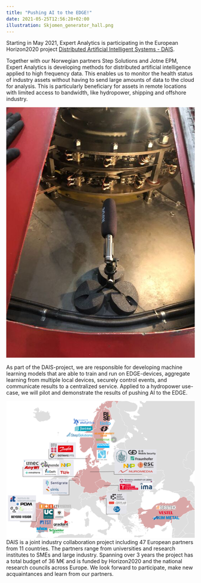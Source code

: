 ```yaml
---
title: "Pushing AI to the EDGE!"
date: 2021-05-25T12:56:28+02:00
illustration: Skjomen_generator_hall.png
---
```

Starting in May 2021, Expert Analytics is participating in the European Horizon2020 project
[Distributed Artificial Intelligent Systems - DAIS](https://dais-project.eu/).

Together with our Norwegian partners Step Solutions and Jotne EPM, Expert Analytics is developing
methods for distributed artificial intelligence applied to high frequency data. This enables us to
monitor the health status of industry assets without having to send large amounts of data to the
cloud for analysis. This is particularly beneficiary for assets in remote locations with limited
access to bandwidth, like hydropower, shipping and offshore industry.

<!--more-->
![Generator top with microphone](Generator_top_microphone.png)

As part of the DAIS-project, we are responsible for developing machine learning
models that are able to train and run on EDGE-devices, aggregate learning from multiple local devices,
securely control events, and communicate results to a centralized service. Applied to a hydropower use-case,
we will pilot and demonstrate the results of pushing AI to the EDGE.

![Overview of the partners in the DAIS-project](DAIS_consortium.png)
DAIS is a joint industry collaboration project including 47 European partners from 11 countries.
The partners range from universities and research institutes to SMEs and large industry.
Spanning over 3 years the project has a total budget of 36 M€ and is funded by Horizon2020 and
the national research councils across Europe. We look forward to participate, make new acquaintances
and learn from our partners.
